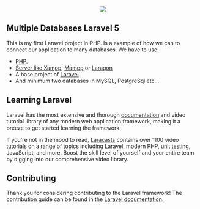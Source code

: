 <p align="center"><img src="https://laravel.com/assets/img/components/logo-laravel.svg"></p>


## Multiple Databases Laravel 5

This is my first Laravel project in PHP. Is a example of how we can to connect our application to many databases. We have to use:

- [PHP](http://php.net/manual/es/intro-whatis.php).
- [Server like Xampp](https://www.apachefriends.org/es/index.html), [Mampp](https://www.mamp.info/en/) or [Laragon](https://laragon.org/)
- A base project of [Laravel](https://github.com/laravel/laravel).
- And minimum two databases in MySQL, PostgreSql etc...

## Learning Laravel

Laravel has the most extensive and thorough [documentation](https://laravel.com/docs) and video tutorial library of any modern web application framework, making it a breeze to get started learning the framework.

If you're not in the mood to read, [Laracasts](https://laracasts.com) contains over 1100 video tutorials on a range of topics including Laravel, modern PHP, unit testing, JavaScript, and more. Boost the skill level of yourself and your entire team by digging into our comprehensive video library.


## Contributing

Thank you for considering contributing to the Laravel framework! The contribution guide can be found in the [Laravel documentation](https://laravel.com/docs/contributions).

